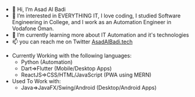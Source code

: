 - 👋 Hi, I’m Asad Al Badi
- 👀 I’m interested in EVERYTHING IT, I love coding, I studied Software Engineering in College, and I work as an Automation Engineer in Vodafone Oman.
- 🌱 I’m currently learning more about IT Automation and it's technologies 
- 📫 you can reach me on Twitter <a href="https://asadalbadi.tech" target="_blank">AsadAlBadi.tech</a>
   
<!---
Deava0/Deava0 is a ✨ special ✨ repository because its `README.md` (this file) appears on your GitHub profile.
You can click the Preview link to take a look at your changes.
--->

- Currently Working with the following languages:
   - Python (Automation)
   - Dart=>Flutter (Mobile/Desktop Apps)
   - ReactJS=>CSS/HTML/JavaScript (PWA using MERN)
- Used To Work with:
   - Java=>JavaFX/Swing/Android (Desktop/Android Apps)

